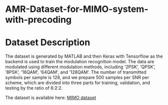 # AMR-Dataset-for-MIMO-system-with-precoding



# Dataset Description
The dataset is generated by MATLAB and then Keras with Tensorflow as the backend is used to train the modulation recognition model. The data are modulated using different modulation methods, including ‘2PSK‘, ‘QPSK‘, ‘8PSK‘,
‘16QAM‘, ‘64QAM‘, and ‘128QAM‘. The number of transmitted symbols per sample is 128, and we prepare 500 samples per SNR per scheme, which are divided into three parts for training, validation, and testing by the ratio of 6:2:2.

The dataset is available here: [MIMO dataset](https://www.dropbox.com/scl/fo/md1b7n1xibyf500sdt8nq/h?dl=0&rlkey=y2b7ph8aozkyci7xgb3lv2z7t)
